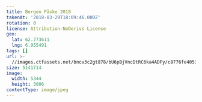 ```yaml
---
title: Bergen Påske 2018
takenAt: '2018-03-29T18:09:46.000Z'
rotation: 0
license: Attribution-NoDerivs License
geo:
  lat: 62.773611
  lng: 6.955491
tags: []
url: >-
  //images.ctfassets.net/bncv3c2gt878/bU6pBjVncDtRC6ka4ADFy/c8776fe405309cb1195edff1f9efe3ce/bergen-pske-2018_40282870045_o
size: 5141714
image:
  width: 5344
  height: 3006
contentType: image/jpeg
---
```


